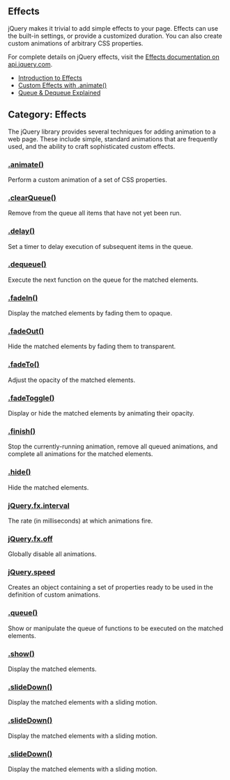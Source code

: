 ## **Effects**

jQuery makes it trivial to add simple effects to your page. Effects can use the built-in settings, or provide a customized duration. You can also create custom animations of arbitrary CSS properties.

For complete details on jQuery effects, visit the [Effects documentation on api.jquery.com](http://api.jquery.com/category/effects/).

* [Introduction to Effects](http://learn.jquery.com/effects/intro-to-effects/)
* [Custom Effects with .animate\(\)](http://learn.jquery.com/effects/custom-effects/)
* [Queue & Dequeue Explained](http://learn.jquery.com/effects/queue-and-dequeue-explained/)

## **Category: Effects**

The jQuery library provides several techniques for adding animation to a web page. These include simple, standard animations that are frequently used, and the ability to craft sophisticated custom effects.

### [**.animate\(\)**](http://api.jquery.com/animate/ "Permalink to .animate()")

Perform a custom animation of a set of CSS properties.

### [**.clearQueue\(\)**](http://api.jquery.com/clearQueue/ "Permalink to .clearQueue()")

Remove from the queue all items that have not yet been run.

### **[.delay\(\)](http://api.jquery.com/delay/ "Permalink to .delay()")**

Set a timer to delay execution of subsequent items in the queue.

### [**.dequeue\(\)**](http://api.jquery.com/dequeue/ "Permalink to .dequeue()")

Execute the next function on the queue for the matched elements.

### [**.fadeIn\(\)**](http://api.jquery.com/fadeIn/ "Permalink to .fadeIn()")

Display the matched elements by fading them to opaque.

### [**.fadeOut\(\)**](http://api.jquery.com/fadeOut/ "Permalink to .fadeOut()")

Hide the matched elements by fading them to transparent.

### [**.fadeTo\(\)**](http://api.jquery.com/fadeTo/ "Permalink to .fadeTo()")

Adjust the opacity of the matched elements.

### [**.fadeToggle\(\)**](http://api.jquery.com/fadeToggle/ "Permalink to .fadeToggle()")

Display or hide the matched elements by animating their opacity.

### [**.finish\(\)**](http://api.jquery.com/finish/ "Permalink to .finish()")

Stop the currently-running animation, remove all queued animations, and complete all animations for the matched elements.

### [**.hide\(\)**](http://api.jquery.com/hide/ "Permalink to .hide()")

Hide the matched elements.

### **[jQuery.fx.interval](http://api.jquery.com/jQuery.fx.interval/ "Permalink to jQuery.fx.interval")**

The rate \(in milliseconds\) at which animations fire.

### **[jQuery.fx.off](http://api.jquery.com/jQuery.fx.off/ "Permalink to jQuery.fx.off")**

Globally disable all animations.

### [**jQuery.speed**](http://api.jquery.com/jQuery.speed/ "Permalink to jQuery.speed")

Creates an object containing a set of properties ready to be used in the definition of custom animations.

### [**.queue\(\)**](http://api.jquery.com/queue/ "Permalink to .queue()")

Show or manipulate the queue of functions to be executed on the matched elements.

### **[.show\(\)](http://api.jquery.com/show/ "Permalink to .show()")**

Display the matched elements.

### **[.slideDown\(\)](http://api.jquery.com/slideDown/ "Permalink to .slideDown()")**

Display the matched elements with a sliding motion.

### **[.slideDown\(\)](http://api.jquery.com/slideDown/ "Permalink to .slideDown()")**

Display the matched elements with a sliding motion.

### [**.slideDown\(\)**](http://api.jquery.com/slideDown/ "Permalink to .slideDown()")

Display the matched elements with a sliding motion.

